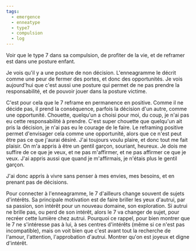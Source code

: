 ```yaml
---
tags:
  - emergence
  - enneatype
  - type7
  - compulsion
  - log
---
```

Voir que le type 7 dans sa compulsion, de profiter de la vie, et de reframer est dans une posture enfant.

Je vois qu'il y a une posture de non décision. L'enneagramme le décrit comme une peur de fermer des portes, et donc des opportunités. Je vois aujourd'hui que c'est aussi une posture qui permet de ne pas prendre la responsabilité, et de pouvoir jouer dans la posture victime.

C'est pour cela que le 7 reframe en permanence en positive. Comme il ne décide pas, il prend la conséquence, parfois la décision d'un autre, comme une opportunité. Chouette, quelqu'un a choisi pour moi, du coup, je n'ai pas eu cette responsabilité à prendre. C'est super chouette que quelqu'un ait pris la décision, je n'ai pas eu le courage de le faire.
Le reframing positive permet d'envisager cela comme une opportunité, alors que ce n'est peut être pas ce que j'aurai désiré. 
J'ai toujours voulu plaire, et donc tout me fait plaisir. On m'a appris à être un gentil garçon, souriant, heureux. Je dois me suffire de ce que je veux, et ne pas m'affirmer, et ne pas affirmer ce que je veux.
J'ai appris aussi que quand je m'affirmais, je n'étais plus le gentil garçon.

J'ai donc appris à vivre sans penser à mes envies, mes besoins, et en prenant pas de décisions.

Pour connecter à l'enneagramme, le 7 d'ailleurs change souvent de sujets d'intérêts. Sa principale motivation est de faire briller les yeux d'autrui, par sa passion, son intérêt pour un nouveau domaine, son exploration. Si autrui ne brille pas, ou perd de son intérêt, alors le 7 va changer de sujet, pour recréer cette lumière chez autrui. Pourquoi ce rappel, pour bien montrer que le 7 ne s'intéresse pas à lui, à ses centres d'intérêts (même si ce n'est pas incompatible), mais on voit bien que c'est avant tout la recherche de l'amour, l'attention, l'approbation d'autrui. Montrer qu'on est joyeux et digne d'intérêt.

